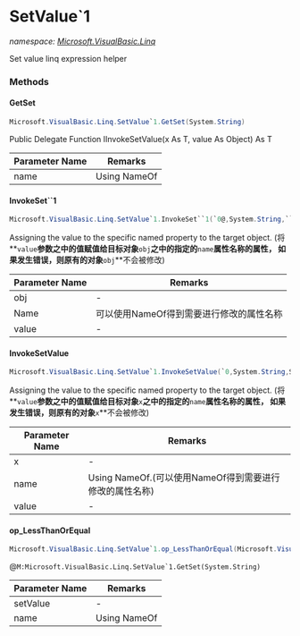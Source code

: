 ﻿# SetValue`1
_namespace: [Microsoft.VisualBasic.Linq](./index.md)_

Set value linq expression helper



### Methods

#### GetSet
```csharp
Microsoft.VisualBasic.Linq.SetValue`1.GetSet(System.String)
```
Public Delegate Function IInvokeSetValue(x As T, value As Object) As T

|Parameter Name|Remarks|
|--------------|-------|
|name|Using NameOf|


#### InvokeSet``1
```csharp
Microsoft.VisualBasic.Linq.SetValue`1.InvokeSet``1(`0@,System.String,``0)
```
Assigning the value to the specific named property to the target object.
 (将**`value`**参数之中的值赋值给目标对象**`obj`**之中的指定的**`name`**属性名称的属性，
 如果发生错误，则原有的对象**`obj`**不会被修改)

|Parameter Name|Remarks|
|--------------|-------|
|obj|-|
|Name|可以使用NameOf得到需要进行修改的属性名称|
|value|-|


#### InvokeSetValue
```csharp
Microsoft.VisualBasic.Linq.SetValue`1.InvokeSetValue(`0,System.String,System.Object)
```
Assigning the value to the specific named property to the target object.
 (将**`value`**参数之中的值赋值给目标对象**`x`**之中的指定的**`name`**属性名称的属性，
 如果发生错误，则原有的对象**`x`**不会被修改)

|Parameter Name|Remarks|
|--------------|-------|
|x|-|
|name|Using NameOf.(可以使用NameOf得到需要进行修改的属性名称)|
|value|-|


#### op_LessThanOrEqual
```csharp
Microsoft.VisualBasic.Linq.SetValue`1.op_LessThanOrEqual(Microsoft.VisualBasic.Linq.SetValue{`0},System.String)
```
@``M:Microsoft.VisualBasic.Linq.SetValue`1.GetSet(System.String)``

|Parameter Name|Remarks|
|--------------|-------|
|setValue|-|
|name|Using NameOf|



